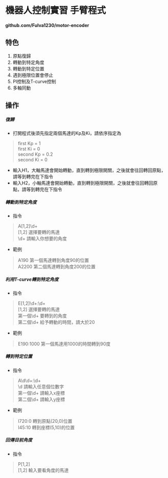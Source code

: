 # 機器人控制實習 手臂程式
#### github.com/Fulva1230/motor-encoder
## 特色
1. 原點復歸
2. 轉動到特定角度
3. 轉動到特定位置
4. 遇到極限位置會停止
5. PI控制及T-curve控制
6. 多軸同動
## 操作
##### 復歸
* 打開程式後須先指定兩個馬達的Kp及Ki，請依序指定為  
> first Kp = 1  
first Ki = 0  
second Kp = 0.2  
second Ki = 0

* 輸入H1，大軸馬達會開始轉動，直到轉到極限開關，之後就會往回轉回原點，請等到轉完在下指令
* 輸入H2，小軸馬達會開始轉動，直到轉到極限開關，之後就會往回轉回原點，請等到轉完在下指令
##### 轉動到特定角度
* 指令
> A[1,2]\d+  
> [1,2] 選擇要轉的馬達   
> \d+ 請輸入你想要的角度
* 範例
> A190 第一個馬達轉到角度90的位置  
> A2200 第二個馬達轉到角度200的位置
##### 利用T-curve轉到特定角度
* 指令
> E[1,2]\d+:\d+  
> [1,2] 選擇要轉的馬達  
> 第一個\d+ 要轉到的角度  
> 第二個\d+ 給予轉動的時間，請大於20
* 範例
> E190:1000 第一個馬達用1000的時間轉到90度
##### 轉到特定位置
* 指令
> A\d\d+:\d+  
> \d 請輸入任意個位數字  
> 第一個\d+ 請輸入x座標  
> 第二個\d+ 請輸入y座標  
* 範例
> I720:0 轉到原點(20,0)位置  
> I45:10 轉到座標(5,10)的位置
##### 回傳目前角度
* 指令
> P[1,2]  
> [1,2] 輸入要看角度的馬達
